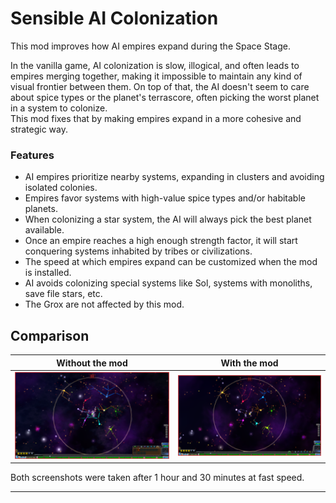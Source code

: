 # Sensible AI Colonization

This mod improves how AI empires expand during the Space Stage.

In the vanilla game, AI colonization is slow, illogical, and often leads to empires merging together, making it impossible to maintain any kind of visual frontier between them. On top of that, the AI doesn't seem to care about spice types or the planet's terrascore, often picking the worst planet in a system to colonize.  
This mod fixes that by making empires expand in a more cohesive and strategic way.

### Features

- AI empires prioritize nearby systems, expanding in clusters and avoiding isolated colonies.
- Empires favor systems with high-value spice types and/or habitable planets.
- When colonizing a star system, the AI will always pick the best planet available.
- Once an empire reaches a high enough strength factor, it will start conquering systems inhabited by tribes or civilizations.
- The speed at which empires expand can be customized when the mod is installed.
- AI avoids colonizing special systems like Sol, systems with monoliths, save file stars, etc.
- The Grox are not affected by this mod.

## Comparison

| Without the mod | With the mod |
|------------------|--------------|
| ![Without the mod](images/VanillaExpansion.png) | ![With the mod](images/ModdedExpansion.png) |

Both screenshots were taken after 1 hour and 30 minutes at fast speed.

---
